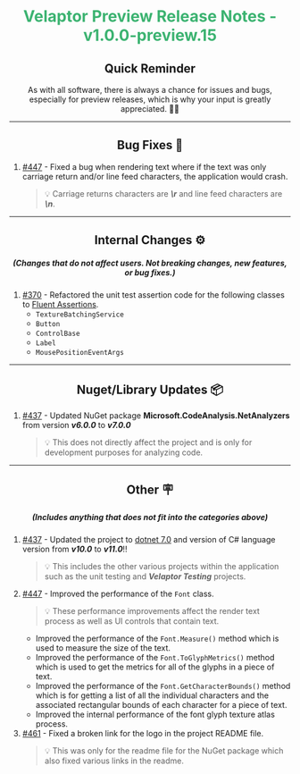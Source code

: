 <h1 align="center" style='color:mediumseagreen;font-weight:bold'>
    Velaptor Preview Release Notes - v1.0.0-preview.15
</h1>

<h2 align="center" style='font-weight:bold'>Quick Reminder</h2>

<div align="center">

As with all software, there is always a chance for issues and bugs, especially for preview releases, which is why your input is greatly appreciated. 🙏🏼
</div>

---

<h2 style="font-weight:bold" align="center">Bug Fixes 🐛</h2>

1. [#447](https://github.com/KinsonDigital/Velaptor/issues/447) - Fixed a bug when rendering text where if the text was only carriage return and/or line feed characters, the application would crash.
   > 💡 Carriage returns characters are _**\r**_ and line feed characters are _**\n**_.

---

<h2 style="font-weight:bold" align="center">Internal Changes ⚙️</h2>
<h5 align="center">(Changes that do not affect users.  Not breaking changes, new features, or bug fixes.)</h5>

1. [#370](https://github.com/KinsonDigital/Velaptor/issues/370) - Refactored the unit test assertion code for the following classes to [Fluent Assertions](https://fluentassertions.com/).
   - `TextureBatchingService`
   - `Button`
   - `ControlBase`
   - `Label`
   - `MousePositionEventArgs`

---

<h2 style="font-weight:bold" align="center">Nuget/Library Updates 📦</h2>

1. [#437](https://github.com/KinsonDigital/Velaptor/issues/437) - Updated NuGet package **Microsoft.CodeAnalysis.NetAnalyzers** from version _**v6.0.0**_ to _**v7.0.0**_
   > 💡 This does not directly affect the project and is only for development purposes for analyzing code.

---

<h2 style="font-weight:bold" align="center">Other 🪧</h2>
<h5 align="center">(Includes anything that does not fit into the categories above)</h5>

1. [#437](https://github.com/KinsonDigital/Velaptor/issues/437) - Updated the project to [dotnet 7.0](https://devblogs.microsoft.com/dotnet/announcing-dotnet-7/) and version of C# language version from _**v10.0**_ to _**v11.0**_!!
   > 💡 This includes the other various projects within the application such as the unit testing and _**Velaptor Testing**_ projects.
2. [#447](https://github.com/KinsonDigital/Velaptor/issues/447) - Improved the performance of the `Font` class.
   > 💡 These performance improvements affect the render text process as well as UI controls that contain text.
   - Improved the performance of the `Font.Measure()` method which is used to measure the size of the text.
   - Improved the performance of the `Font.ToGlyphMetrics()` method which is used to get the metrics for all of the glyphs in a piece of text.
   - Improved the performance of the `Font.GetCharacterBounds()` method which is for getting a list of all the individual characters and the associated rectangular bounds of each character for a piece of text.
   - Improved the internal performance of the font glyph texture atlas process.
3. [#461](https://github.com/KinsonDigital/Velaptor/issues/461) - Fixed a broken link for the logo in the project README file.
    > 💡 This was only for the readme file for the NuGet package which  also fixed various links in the readme.
